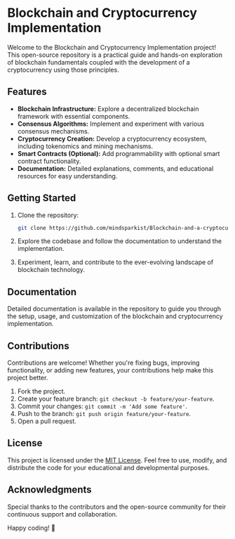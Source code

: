 # Blockchain and Cryptocurrency Implementation

Welcome to the Blockchain and Cryptocurrency Implementation project! This open-source repository is a practical guide and hands-on exploration of blockchain fundamentals coupled with the development of a cryptocurrency using those principles.

## Features

- **Blockchain Infrastructure:** Explore a decentralized blockchain framework with essential components.
- **Consensus Algorithms:** Implement and experiment with various consensus mechanisms.
- **Cryptocurrency Creation:** Develop a cryptocurrency ecosystem, including tokenomics and mining mechanisms.
- **Smart Contracts (Optional):** Add programmability with optional smart contract functionality.
- **Documentation:** Detailed explanations, comments, and educational resources for easy understanding.

## Getting Started

1. Clone the repository:
   ```bash
   git clone https://github.com/mindsparkist/Blockchain-and-a-cryptocurrency-based-on-it.git
   ```

2. Explore the codebase and follow the documentation to understand the implementation.

3. Experiment, learn, and contribute to the ever-evolving landscape of blockchain technology.

## Documentation

Detailed documentation is available in the repository to guide you through the setup, usage, and customization of the blockchain and cryptocurrency implementation.



## Contributions

Contributions are welcome! Whether you're fixing bugs, improving functionality, or adding new features, your contributions help make this project better.

1. Fork the project.
2. Create your feature branch: `git checkout -b feature/your-feature`.
3. Commit your changes: `git commit -m 'Add some feature'`.
4. Push to the branch: `git push origin feature/your-feature`.
5. Open a pull request.

## License

This project is licensed under the [MIT License](LICENSE). Feel free to use, modify, and distribute the code for your educational and developmental purposes.

## Acknowledgments

Special thanks to the contributors and the open-source community for their continuous support and collaboration.

Happy coding! 🚀
